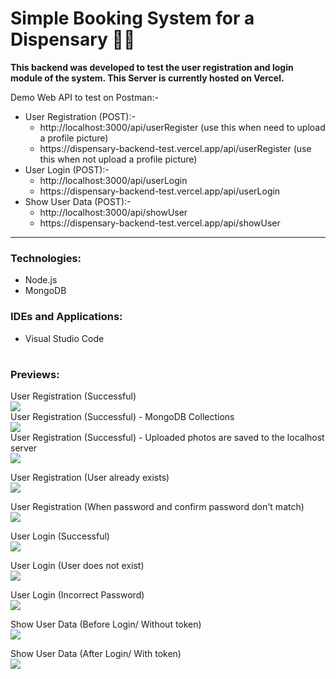 # Simple Booking System for a Dispensary 🏥🔐

<b>This backend was developed to test the user registration and login module of the system. This Server is currently hosted on Vercel.</b>

Demo Web API to test on Postman:-
<ul>
   <li>User Registration (POST):- 
      <ul>
         <li>http://localhost:3000/api/userRegister (use this when need to upload a profile picture) </li> 
         <li>https://dispensary-backend-test.vercel.app/api/userRegister</a> (use this when not upload a profile picture) </li>
      </ul>
   </li>
   <li>User Login (POST):- 
      <ul>
         <li>http://localhost:3000/api/userLogin</li>
         <li>https://dispensary-backend-test.vercel.app/api/userLogin</li>
      </ul>
   </li>
   <li>Show User Data (POST):- 
      <ul>
         <li>http://localhost:3000/api/showUser</li>
         <li>https://dispensary-backend-test.vercel.app/api/showUser</li>
      </ul>
   </li>
</ul>

---

<h3>Technologies:</h3>
<ul>
   <li>Node.js</li>
   <li>MongoDB</li>
</ul>

<h3>IDEs and Applications:</h3>
<ul>
  <li>Visual Studio Code</li>
</ul>

#

<h3>Previews:</h3>

User Registration (Successful) </br>
<img src= "https://github.com/dulara-dinuli/Dispensary-BackendTest/blob/037a6ecfde7098c784d8f6eb5d90a70dfc950a99/ScreenShots/User%20Registration%20(Successfull).png"> </br>
User Registration (Successful) - MongoDB Collections </br>
<img src= "https://github.com/dulara-dinuli/Dispensary-BackendTest/blob/037a6ecfde7098c784d8f6eb5d90a70dfc950a99/ScreenShots/User%20Registration%20-%20MongoDB%20(Successfull).png"> </br>
User Registration (Successful) - Uploaded photos are saved to the localhost server </br>
<img src= "https://github.com/dulara-dinuli/Dispensary-BackendTest/blob/037a6ecfde7098c784d8f6eb5d90a70dfc950a99/ScreenShots/User%20Registration%20(Photos%20saved%20to%20the%20server).png"> </p>

User Registration (User already exists) </br>
<img src= "https://github.com/dulara-dinuli/Dispensary-BackendTest/blob/037a6ecfde7098c784d8f6eb5d90a70dfc950a99/ScreenShots/User%20Registration%20(User%20already%20exist).png"></p>

User Registration (When password and confirm password don't match)</br>
<img src= "https://github.com/dulara-dinuli/Dispensary-BackendTest/blob/037a6ecfde7098c784d8f6eb5d90a70dfc950a99/ScreenShots/User%20Registration%20(Unmatched%20Passwords).png"></p>

User Login (Successful)</br>
<img src= "https://github.com/dulara-dinuli/Dispensary-BackendTest/blob/35531e3e475ddce6a5a1354fc92db54153c967e7/ScreenShots/User%20Login%20(Successful).png"></p>

User Login (User does not exist) </br>
<img src= "https://github.com/dulara-dinuli/Dispensary-BackendTest/blob/037a6ecfde7098c784d8f6eb5d90a70dfc950a99/ScreenShots/User%20Login%20(User%20not%20found).png"> </p>

User Login (Incorrect Password) </br>
<img src= "https://github.com/dulara-dinuli/Dispensary-BackendTest/blob/037a6ecfde7098c784d8f6eb5d90a70dfc950a99/ScreenShots/User%20Login%20(Incorrect%20Password).png"> </p>

Show User Data (Before Login/ Without token) </br>
<img src= "https://github.com/dulara-dinuli/Dispensary-BackendTest/blob/e2e5bd91ae9236615b2a97a2765d233911336f90/ScreenShots/Show%20User%20Data%20(Without%20Token).png"> </p>

Show User Data (After Login/ With token) </br>
<img src= "https://github.com/dulara-dinuli/Dispensary-BackendTest/blob/e2e5bd91ae9236615b2a97a2765d233911336f90/ScreenShots/Show%20User%20Data%20(With%20Token).png"> 
